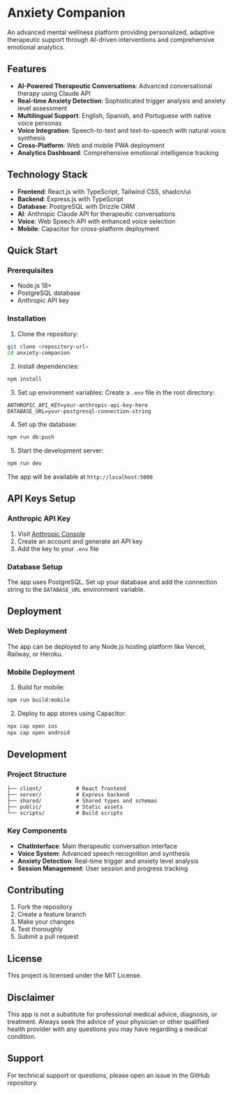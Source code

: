 # Anxiety Companion

An advanced mental wellness platform providing personalized, adaptive therapeutic support through AI-driven interventions and comprehensive emotional analytics.

## Features

- **AI-Powered Therapeutic Conversations**: Advanced conversational therapy using Claude API
- **Real-time Anxiety Detection**: Sophisticated trigger analysis and anxiety level assessment
- **Multilingual Support**: English, Spanish, and Portuguese with native voice personas
- **Voice Integration**: Speech-to-text and text-to-speech with natural voice synthesis
- **Cross-Platform**: Web and mobile PWA deployment
- **Analytics Dashboard**: Comprehensive emotional intelligence tracking

## Technology Stack

- **Frontend**: React.js with TypeScript, Tailwind CSS, shadcn/ui
- **Backend**: Express.js with TypeScript
- **Database**: PostgreSQL with Drizzle ORM
- **AI**: Anthropic Claude API for therapeutic conversations
- **Voice**: Web Speech API with enhanced voice selection
- **Mobile**: Capacitor for cross-platform deployment

## Quick Start

### Prerequisites

- Node.js 18+ 
- PostgreSQL database
- Anthropic API key

### Installation

1. Clone the repository:
```bash
git clone <repository-url>
cd anxiety-companion
```

2. Install dependencies:
```bash
npm install
```

3. Set up environment variables:
Create a `.env` file in the root directory:
```env
ANTHROPIC_API_KEY=your-anthropic-api-key-here
DATABASE_URL=your-postgresql-connection-string
```

4. Set up the database:
```bash
npm run db:push
```

5. Start the development server:
```bash
npm run dev
```

The app will be available at `http://localhost:5000`

## API Keys Setup

### Anthropic API Key
1. Visit [Anthropic Console](https://console.anthropic.com/)
2. Create an account and generate an API key
3. Add the key to your `.env` file

### Database Setup
The app uses PostgreSQL. Set up your database and add the connection string to the `DATABASE_URL` environment variable.

## Deployment

### Web Deployment
The app can be deployed to any Node.js hosting platform like Vercel, Railway, or Heroku.

### Mobile Deployment
1. Build for mobile:
```bash
npm run build:mobile
```

2. Deploy to app stores using Capacitor:
```bash
npx cap open ios
npx cap open android
```

## Development

### Project Structure
```
├── client/           # React frontend
├── server/           # Express backend
├── shared/           # Shared types and schemas
├── public/           # Static assets
└── scripts/          # Build scripts
```

### Key Components
- **ChatInterface**: Main therapeutic conversation interface
- **Voice System**: Advanced speech recognition and synthesis
- **Anxiety Detection**: Real-time trigger and anxiety level analysis
- **Session Management**: User session and progress tracking

## Contributing

1. Fork the repository
2. Create a feature branch
3. Make your changes
4. Test thoroughly
5. Submit a pull request

## License

This project is licensed under the MIT License.

## Disclaimer

This app is not a substitute for professional medical advice, diagnosis, or treatment. Always seek the advice of your physician or other qualified health provider with any questions you may have regarding a medical condition.

## Support

For technical support or questions, please open an issue in the GitHub repository.